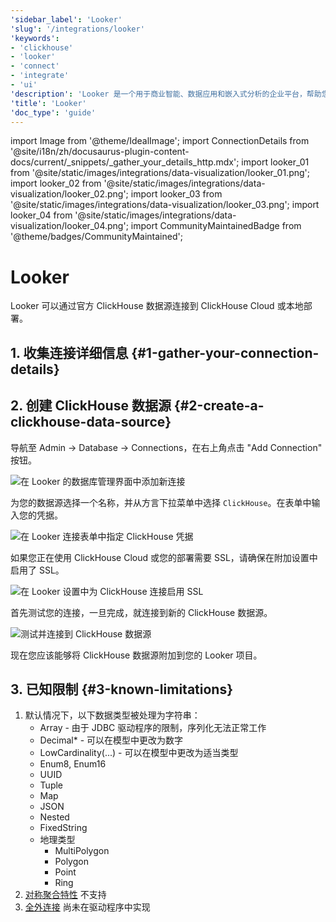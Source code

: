 ```yaml
---
'sidebar_label': 'Looker'
'slug': '/integrations/looker'
'keywords':
- 'clickhouse'
- 'looker'
- 'connect'
- 'integrate'
- 'ui'
'description': 'Looker 是一个用于商业智能、数据应用和嵌入式分析的企业平台，帮助您实时探索和分享洞察。'
'title': 'Looker'
'doc_type': 'guide'
---
```


import Image from '@theme/IdealImage';
import ConnectionDetails from '@site/i18n/zh/docusaurus-plugin-content-docs/current/_snippets/_gather_your_details_http.mdx';
import looker_01 from '@site/static/images/integrations/data-visualization/looker_01.png';
import looker_02 from '@site/static/images/integrations/data-visualization/looker_02.png';
import looker_03 from '@site/static/images/integrations/data-visualization/looker_03.png';
import looker_04 from '@site/static/images/integrations/data-visualization/looker_04.png';
import CommunityMaintainedBadge from '@theme/badges/CommunityMaintained';


# Looker

<CommunityMaintainedBadge/>

Looker 可以通过官方 ClickHouse 数据源连接到 ClickHouse Cloud 或本地部署。

## 1. 收集连接详细信息 {#1-gather-your-connection-details}
<ConnectionDetails />

## 2. 创建 ClickHouse 数据源 {#2-create-a-clickhouse-data-source}

导航至 Admin -> Database -> Connections，在右上角点击 "Add Connection" 按钮。

<Image size="md" img={looker_01} alt="在 Looker 的数据库管理界面中添加新连接" border />
<br/>

为您的数据源选择一个名称，并从方言下拉菜单中选择 `ClickHouse`。在表单中输入您的凭据。

<Image size="md" img={looker_02} alt="在 Looker 连接表单中指定 ClickHouse 凭据" border />
<br/>

如果您正在使用 ClickHouse Cloud 或您的部署需要 SSL，请确保在附加设置中启用了 SSL。

<Image size="md" img={looker_03} alt="在 Looker 设置中为 ClickHouse 连接启用 SSL" border />
<br/>

首先测试您的连接，一旦完成，就连接到新的 ClickHouse 数据源。

<Image size="md" img={looker_04} alt="测试并连接到 ClickHouse 数据源" border />
<br/>

现在您应该能够将 ClickHouse 数据源附加到您的 Looker 项目。

## 3. 已知限制 {#3-known-limitations}

1. 默认情况下，以下数据类型被处理为字符串：
   * Array - 由于 JDBC 驱动程序的限制，序列化无法正常工作
   * Decimal* - 可以在模型中更改为数字
   * LowCardinality(...) - 可以在模型中更改为适当类型
   * Enum8, Enum16
   * UUID
   * Tuple
   * Map
   * JSON
   * Nested
   * FixedString
   * 地理类型
     * MultiPolygon
     * Polygon
     * Point
     * Ring
2. [对称聚合特性](https://cloud.google.com/looker/docs/reference/param-explore-symmetric-aggregates) 不支持
3. [全外连接](https://cloud.google.com/looker/docs/reference/param-explore-join-type#full_outer) 尚未在驱动程序中实现
